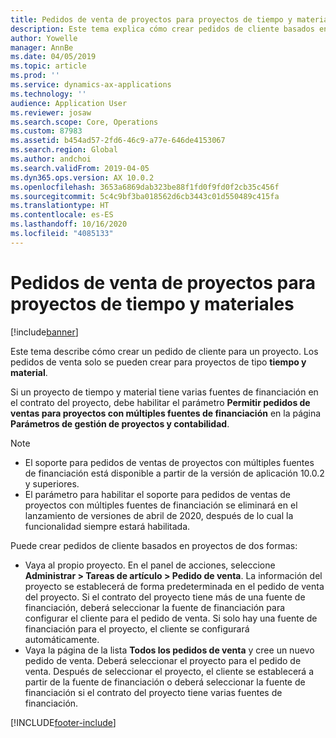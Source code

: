 ```yaml
---
title: Pedidos de venta de proyectos para proyectos de tiempo y materiales
description: Este tema explica cómo crear pedidos de cliente basados en proyectos para proyectos de tiempo y materiales.
author: Yowelle
manager: AnnBe
ms.date: 04/05/2019
ms.topic: article
ms.prod: ''
ms.service: dynamics-ax-applications
ms.technology: ''
audience: Application User
ms.reviewer: josaw
ms.search.scope: Core, Operations
ms.custom: 87983
ms.assetid: b454ad57-2fd6-46c9-a77e-646de4153067
ms.search.region: Global
ms.author: andchoi
ms.search.validFrom: 2019-04-05
ms.dyn365.ops.version: AX 10.0.2
ms.openlocfilehash: 3653a6869dab323be88f1fd0f9fd0f2cb35c456f
ms.sourcegitcommit: 5c4c9bf3ba018562d6cb3443c01d550489c415fa
ms.translationtype: HT
ms.contentlocale: es-ES
ms.lasthandoff: 10/16/2020
ms.locfileid: "4085133"
---
```

# <a name="project-sales-orders-for-time-and-material-projects"></a>Pedidos de venta de proyectos para proyectos de tiempo y materiales

[!include[banner](../includes/banner.md)]

Este tema describe cómo crear un pedido de cliente para un proyecto. Los pedidos de venta solo se pueden crear para proyectos de tipo **tiempo y material**.

Si un proyecto de tiempo y material tiene varias fuentes de financiación en el contrato del proyecto, debe habilitar el parámetro **Permitir pedidos de ventas para proyectos con múltiples fuentes de financiación** en la página **Parámetros de gestión de proyectos y contabilidad**. 

> [!NOTE]
> - El soporte para pedidos de ventas de proyectos con múltiples fuentes de financiación está disponible a partir de la versión de aplicación 10.0.2 y superiores.
> - El parámetro para habilitar el soporte para pedidos de ventas de proyectos con múltiples fuentes de financiación se eliminará en el lanzamiento de versiones de abril de 2020, después de lo cual la funcionalidad siempre estará habilitada.

Puede crear pedidos de cliente basados en proyectos de dos formas:

- Vaya al propio proyecto. En el panel de acciones, seleccione **Administrar > Tareas de artículo > Pedido de venta**. La información del proyecto se establecerá de forma predeterminada en el pedido de venta del proyecto. Si el contrato del proyecto tiene más de una fuente de financiación, deberá seleccionar la fuente de financiación para configurar el cliente para el pedido de venta. Si solo hay una fuente de financiación para el proyecto, el cliente se configurará automáticamente.
- Vaya la página de la lista **Todos los pedidos de venta** y cree un nuevo pedido de venta. Deberá seleccionar el proyecto para el pedido de venta. Después de seleccionar el proyecto, el cliente se establecerá a partir de la fuente de financiación o deberá seleccionar la fuente de financiación si el contrato del proyecto tiene varias fuentes de financiación.



[!INCLUDE[footer-include](../includes/footer-banner.md)]